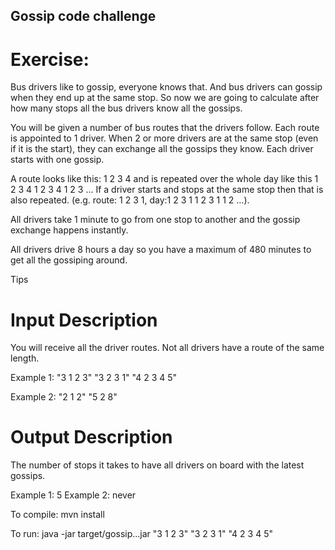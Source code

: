 ## Gossip code challenge 

# Exercise:
Bus drivers like to gossip, everyone knows that. And bus drivers can gossip when they end up at the same stop. So now we are going to calculate after how many stops all the bus drivers know all the gossips.

You will be given a number of bus routes that the drivers follow. Each route is appointed to 1 driver. When 2 or more drivers are at the same stop (even if it is the start), they can exchange all the gossips they know. Each driver starts with one gossip.

A route looks like this: 1 2 3 4 and is repeated over the whole day like this 1 2 3 4 1 2 3 4 1 2 3 ... If a driver starts and stops at the same stop then that is also repeated. (e.g. route: 1 2 3 1, day:1 2 3 1 1 2 3 1 1 2 ...).

All drivers take 1 minute to go from one stop to another and the gossip exchange happens instantly.

All drivers drive 8 hours a day so you have a maximum of 480 minutes to get all the gossiping around.
  
  Tips

# Input Description
You will receive all the driver routes. Not all drivers have a route of the same length.

Example 1:
  "3 1 2 3"
  "3 2 3 1" 
  "4 2 3 4 5"

Example 2:
  "2 1 2"
  "5 2 8"

 

# Output Description
  The number of stops it takes to have all drivers on board with the latest gossips.

Example 1: 5
Example 2: never

To compile:
  mvn install

To run:
  java -jar target/gossip...jar "3 1 2 3" "3 2 3 1" "4 2 3 4 5"

